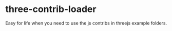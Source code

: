 # three-contrib-loader

 Easy for life when you need to use the js contribs in threejs example folders.